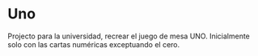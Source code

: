 # Uno

Projecto para la universidad, recrear el juego de mesa UNO. Inicialmente solo con las cartas numéricas exceptuando el cero.
